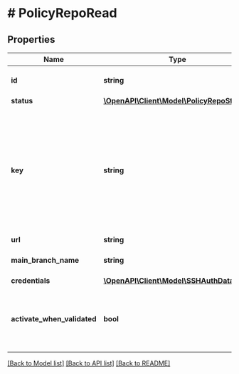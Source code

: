 # # PolicyRepoRead

## Properties

Name | Type | Description | Notes
------------ | ------------- | ------------- | -------------
**id** | **string** | Unique id of the policy repo |
**status** | [**\OpenAPI\Client\Model\PolicyRepoStatus**](PolicyRepoStatus.md) |  |
**key** | **string** | A URL-friendly name of the policy repo (i.e: slug). You will be able to query later using this key instead of the id (UUID) of the policy repo. |
**url** | **string** |  |
**main_branch_name** | **string** |  | [optional] [default to 'main']
**credentials** | [**\OpenAPI\Client\Model\SSHAuthDataRead**](SSHAuthDataRead.md) |  |
**activate_when_validated** | **bool** | if you want to change your policy repository to this repo right after it is validated | [optional] [default to false]

[[Back to Model list]](../../README.md#models) [[Back to API list]](../../README.md#endpoints) [[Back to README]](../../README.md)
